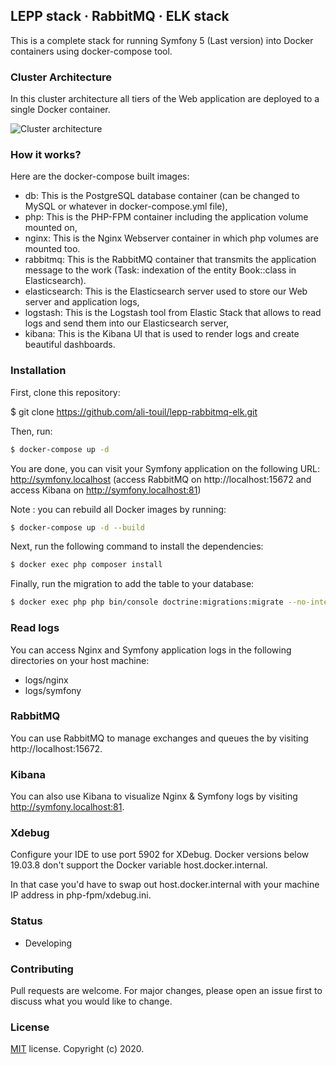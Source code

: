 ## LEPP stack · RabbitMQ · ELK stack
This is a complete stack for running Symfony 5 (Last version) into Docker containers using docker-compose tool.

### Cluster Architecture
In this cluster architecture all tiers of the Web application are deployed to a single Docker container.

![Cluster architecture](https://user-images.githubusercontent.com/11296140/84067383-433adc00-a9bf-11ea-9009-7c3fd8781497.png)

### How it works?
Here are the docker-compose built images:
- db: This is the PostgreSQL database container (can be changed to MySQL or whatever in docker-compose.yml file),
- php: This is the PHP-FPM container including the application volume mounted on,
- nginx: This is the Nginx Webserver container in which php volumes are mounted too.
- rabbitmq: This is the RabbitMQ container that transmits the application message to the work (Task: indexation of the entity Book::class in Elasticsearch).
- elasticsearch: This is the Elasticsearch server used to store our Web server and application logs,
- logstash: This is the Logstash tool from Elastic Stack that allows to read logs and send them into our Elasticsearch server,
- kibana: This is the Kibana UI that is used to render logs and create beautiful dashboards.

### Installation
First, clone this repository:

$ git clone https://github.com/ali-touil/lepp-rabbitmq-elk.git

Then, run:

```bash
$ docker-compose up -d
```

You are done, you can visit your Symfony application on the following URL: http://symfony.localhost (access RabbitMQ on http://localhost:15672 and access Kibana on http://symfony.localhost:81)

Note : you can rebuild all Docker images by running:

```bash
$ docker-compose up -d --build
```


Next, run the following command to install the dependencies:

```bash
$ docker exec php composer install
```

Finally, run the migration to add the table to your database:

```bash
$ docker exec php php bin/console doctrine:migrations:migrate --no-interaction --allow-no-migration
```

### Read logs
You can access Nginx and Symfony application logs in the following directories on your host machine:
- logs/nginx
- logs/symfony

### RabbitMQ
You can use RabbitMQ to manage exchanges and queues the by visiting http://localhost:15672.

### Kibana
You can also use Kibana to visualize Nginx & Symfony logs by visiting http://symfony.localhost:81.

### Xdebug
Configure your IDE to use port 5902 for XDebug. Docker versions below 19.03.8 don't support the Docker variable host.docker.internal.

In that case you'd have to swap out host.docker.internal with your machine IP address in php-fpm/xdebug.ini.

### Status
- Developing

### Contributing
Pull requests are welcome. For major changes, please open an issue first to discuss what you would like to change.

### License
[MIT](https://choosealicense.com/licenses/mit/) license. Copyright (c) 2020.
